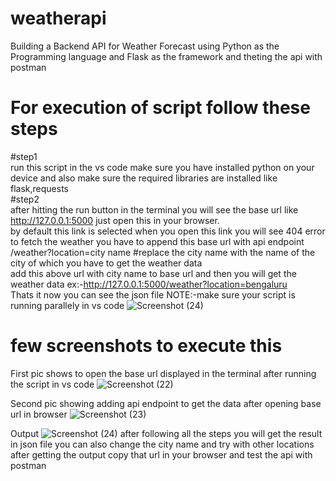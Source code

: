 # weatherapi
Building a Backend API for Weather Forecast using Python as the Programming language and Flask as the framework and theting the api with postman
# For execution of script follow these steps
#step1                                                                                                                                                                                                                 
run this script in the vs code make sure you have installed python on your device and also make sure the required libraries are installed like flask,requests                                                           
#step2                                                                                                                                                                                                                  
after hitting the run button in the terminal you will see the base url like http://127.0.0.1:5000 just open this in your browser.                                                                                       
by default this link is selected when you open this link you will see 404 error to fetch the weather you have to append this base url
with api endpoint  
/weather?location=city name #replace the city name with the name of the city of which you have to get the weather data                                                                                                 
add this above url with city name to base url and then you will get the weather data
ex:-http://127.0.0.1:5000/weather?location=bengaluru                                                                                                                                                                   
Thats it now you can see the json file NOTE:-make sure your script is running parallely in vs code 
![Screenshot (24)](https://github.com/sumeetpatil01/weatherapi/assets/136491586/a60761a6-55fd-4e19-a208-59bfe939d075)


# few screenshots to execute this
First pic shows to open the base url displayed in the terminal after running the script in vs code
![Screenshot (22)](https://github.com/sumeetpatil01/weatherapi/assets/136491586/c830eeb3-d1d7-4120-a799-daadeb7c8589)                                                                                                  

Second pic showing adding api endpoint to get the data after opening base url in browser 
![Screenshot (23)](https://github.com/sumeetpatil01/weatherapi/assets/136491586/f11e6ccc-0677-4edb-b8d3-00a51d8b2bc2)

Output
![Screenshot (24)](https://github.com/sumeetpatil01/weatherapi/assets/136491586/f487be43-6a8f-494f-8d02-73ad9cdcfe72)
after following all the steps you will get the result in json file you can also change the city name and try with other locations                                                                                  
after getting the output copy that url in your browser and test the api with postman







